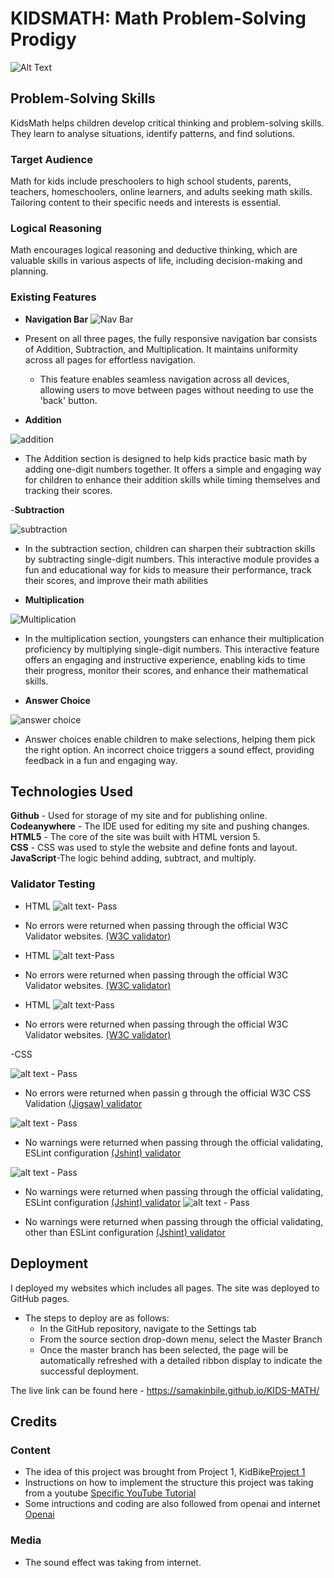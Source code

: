 # KIDSMATH: Math Problem-Solving Prodigy

![Alt Text](assets/media/responsive.jpeg)

## Problem-Solving Skills

KidsMath helps children develop critical thinking and problem-solving skills. They learn to analyse situations, identify patterns, and find solutions.

### Target Audience

Math for kids include preschoolers to high school students, parents, teachers, homeschoolers, online learners, and adults seeking math skills. Tailoring content to their specific needs and interests is essential.

### Logical Reasoning

 Math encourages logical reasoning and deductive thinking, which are valuable skills in various aspects of life, including decision-making and planning.


### Existing Features

- __Navigation Bar__
![Nav Bar](assets/media/nav.jpeg)

- Present on all three pages, the fully responsive navigation bar consists of Addition, Subtraction, and Multiplication. It maintains uniformity across all pages for effortless navigation.
  - This feature enables seamless navigation across all devices, allowing users to move between pages without needing to use the 'back' button.

- __Addition__

![addition](assets/media/add.jpeg)
  - The Addition section is designed to help kids practice basic math by adding one-digit numbers together. It offers a simple and engaging way for children to enhance their addition skills while timing themselves and tracking their scores.

-__Subtraction__

![subtraction](assets/media/minus.jpeg)

- In the subtraction section, children can sharpen their subtraction skills by subtracting single-digit numbers. This interactive module provides a fun and educational way for kids to measure their performance, track their scores, and improve their math abilities

- __Multiplication__

![Multiplication](assets/media/times.jpeg)

- In the multiplication section, youngsters can enhance their multiplication proficiency by multiplying single-digit numbers. This interactive feature offers an engaging and instructive experience, enabling kids to time their progress, monitor their scores, and enhance their mathematical skills.

- __Answer Choice__
  
![answer choice](assets/media/answerchoice.jpeg)

- Answer choices enable children to make selections, helping them pick the right option. An incorrect choice triggers a sound effect, providing feedback in a fun and engaging way.

## Technologies Used

__Github__ - Used for storage of my site and for publishing online.\
__Codeanywhere__ - The IDE used for editing my site and pushing changes.\
__HTML5__ - The core of the site was built with HTML version 5.\
__CSS__ - CSS was used to style the website and define fonts and layout.\
__JavaScript__-The logic behind adding, subtract, and multiply.


### Validator Testing

- HTML
![alt text](assets/media/w3schtml.jpeg)- Pass

- No errors were returned when passing through the official W3C Validator websites.   [(W3C validator)](https://validator.w3.org/nu/#textarea)
  

- HTML
![alt text](assets/media/w3schtml.jpeg)-Pass

- No errors were returned when passing through the official W3C Validator websites. [(W3C validator)](https://validator.w3.org/nu/#textarea)
  
- HTML
![alt text](assets/media/w3schtml.jpeg)-Pass

- No errors were returned when passing through the official W3C Validator websites. [(W3C validator)](https://validator.w3.org/nu/#textarea)

-CSS

![alt text](assets/media/cssvalidate.jpeg) - Pass


- No errors were returned when passin g through the official W3C CSS Validation [(Jigsaw) validator](https://jigsaw.w3.org/css-validator/validator)


![alt text](assets/media/jshint.jpeg) - Pass

- No warnings were returned when passing through the official validating,  ESLint configuration  [(Jshint) validator](https://jshint.com/)


![alt text](assets/media/jshint.jpeg) - Pass

- No warnings were returned when passing through the official validating,  ESLint configuration [(Jshint) validator](https://jshint.com/)
![alt text](assets/media/jshint.jpeg) - Pass

- No warnings were returned when passing through the official validating, other than  ESLint configuration  [(Jshint) validator](https://jshint.com/)

## Deployment

I deployed my websites which includes all pages. The site was deployed to GitHub pages.

- The steps to deploy are as follows:
  - In the GitHub repository, navigate to the Settings tab
  - From the source section drop-down menu, select the Master Branch
  - Once the master branch has been selected, the page will be automatically refreshed with a detailed ribbon display to indicate the successful deployment.

The live link can be found here - <https://samakinbile.github.io/KIDS-MATH/>

## Credits

### Content
- The idea of this project was brought from Project 1, KidBike[Project 1](https://samakinbile.github.io/KidBik/)
- Instructions on how to implement the structure this project was taking from a youtube [Specific YouTube Tutorial](https://www.youtube.com/@codefoxx)
- Some intructions and coding are also followed from openai and internet  [Openai](https://openai.com/)


### Media

- The sound effect was taking from internet.